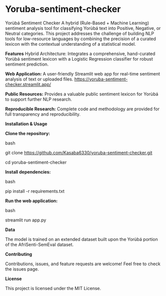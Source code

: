 # Yoruba-sentiment-checker
Yorùbá Sentiment Checker
A hybrid (Rule-Based + Machine Learning) sentiment analysis tool for classifying Yorùbá text into Positive, Negative, or Neutral categories. This project addresses the challenge of building NLP tools for low-resource languages by combining the precision of a curated lexicon with the contextual understanding of a statistical model.

**Features**
Hybrid Architecture: Integrates a comprehensive, hand-curated Yorùbá sentiment lexicon with a Logistic Regression classifier for robust sentiment prediction.

**Web Application:** A user-friendly Streamlit web app for real-time sentiment analysis of text or uploaded files. https://yoruba-sentiment-checker.streamlit.app/

**Public Resources:** Provides a valuable public sentiment lexicon for Yorùbá to support further NLP research.

**Reproducible Research:** Complete code and methodology are provided for full transparency and reproducibility.

**Installation & Usage**

**Clone the repository:**

bash

git clone https://github.com/Kasaba6330/yoruba-sentiment-checker.git

cd yoruba-sentiment-checker

**Install dependencies:**

bash

pip install -r requirements.txt

**Run the web application:**

bash

streamlit run app.py

**Data**

The model is trained on an extended dataset built upon the Yorùbá portion of the AfriSenti-SemEval dataset.

**Contributing**

Contributions, issues, and feature requests are welcome! Feel free to check the issues page.

**License**

This project is licensed under the MIT License.


